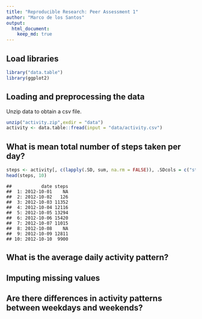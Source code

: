 ```yaml
---
title: "Reproducible Research: Peer Assessment 1"
author: "Marco de los Santos"
output: 
  html_document:
    keep_md: true
---
```


## Load libraries

```r
library("data.table")
library(ggplot2)
```

## Loading and preprocessing the data
Unzip data to obtain a csv file.


```r
unzip("activity.zip",exdir = "data")
activity <- data.table::fread(input = "data/activity.csv")
```


## What is mean total number of steps taken per day?

```r
steps <- activity[, c(lapply(.SD, sum, na.rm = FALSE)), .SDcols = c("steps"), by = .(date)] 
head(steps, 10)
```

```
##           date steps
##  1: 2012-10-01    NA
##  2: 2012-10-02   126
##  3: 2012-10-03 11352
##  4: 2012-10-04 12116
##  5: 2012-10-05 13294
##  6: 2012-10-06 15420
##  7: 2012-10-07 11015
##  8: 2012-10-08    NA
##  9: 2012-10-09 12811
## 10: 2012-10-10  9900
```


## What is the average daily activity pattern?



## Imputing missing values



## Are there differences in activity patterns between weekdays and weekends?
